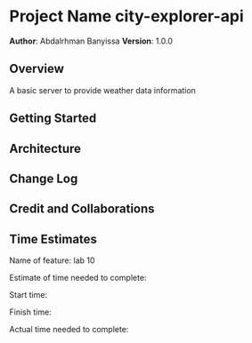 # Project Name city-explorer-api

**Author**: Abdalrhman Banyissa
**Version**: 1.0.0

## Overview

A basic server to provide weather data information

## Getting Started

## Architecture

## Change Log

## Credit and Collaborations

## Time Estimates

Name of feature: lab 10

Estimate of time needed to complete:

Start time:

Finish time:

Actual time needed to complete:
